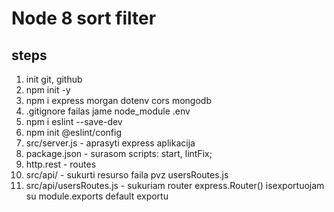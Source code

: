 # Node 8 sort filter

## steps

1. init git, github
2. npm init -y
3. npm i express morgan dotenv cors mongodb
4. .gitignore failas jame node_module .env
5. npm i eslint --save-dev
6. npm init @eslint/config
7. src/server.js - aprasyti express aplikacija
8. package.json - surasom scripts: start, lintFix;
9. http.rest - routes
10. src/api/ - sukurti resurso faila pvz usersRoutes.js
11. src/api/usersRoutes.js - sukuriam router express.Router() isexportuojam su module.exports default exportu
